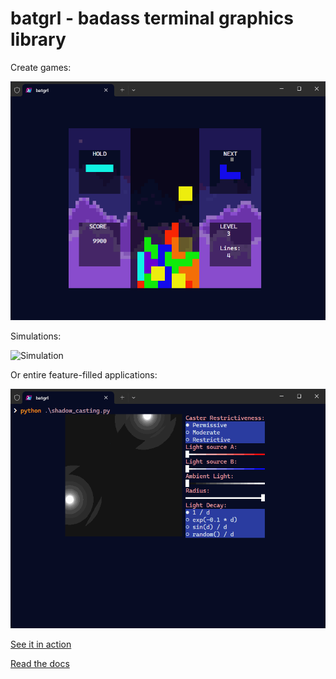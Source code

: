 # batgrl - badass terminal graphics library

Create games:

![Tetris](https://raw.githubusercontent.com/salt-die/batgrl/main/preview_images/game.gif)

Simulations:

![Simulation](https://raw.githubusercontent.com/salt-die/batgrl/main/preview_images/simulation.gif)

Or entire feature-filled applications:

![Application](https://raw.githubusercontent.com/salt-die/batgrl/main/preview_images/application.gif)

[See it in action](https://youtu.be/q1K6_P1COTI)

[Read the docs](https://salt-die.github.io/batgrl/index.html)
